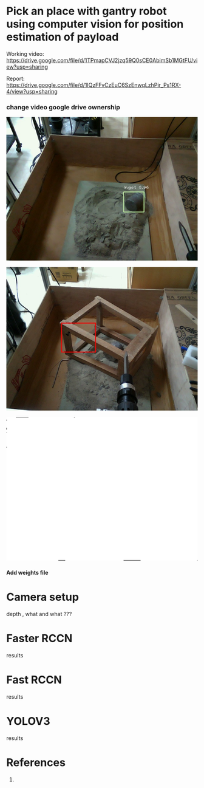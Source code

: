 # Pick an place with gantry robot using computer vision for position estimation of payload


Working video:  https://drive.google.com/file/d/1TPmapCVJ2jzq59Q0sCE0AbimSb1MGtFU/view?usp=sharing

Report: https://drive.google.com/file/d/1IQzFFvCzEuC6SzEnwqLzhPir_Ps1RX-4/view?usp=sharing
### change video google drive ownership

       
![](https://github.com/Mowbray-R-V/Gantry_control-pose_estimation/blob/main/bgr_frame.jpg)

![](https://github.com/Mowbray-R-V/Gantry_control-pose_estimation/blob/main/M_Detection.jpg)

![](https://github.com/Mowbray-R-V/Gantry_control-pose_estimation/blob/main/depth_frame_raw.png)


#### Add weights file

# Camera setup
depth , what and what ???


# Faster RCCN
results

# Fast RCCN
results

# YOLOV3
results


# References
1.
